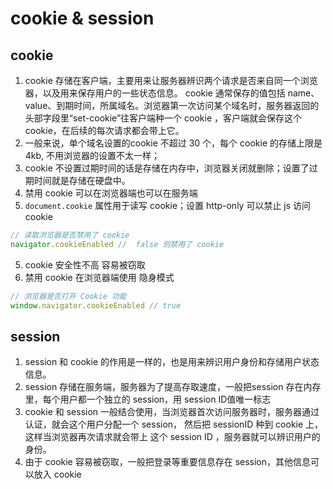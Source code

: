 # cookie & session

## cookie

1. cookie 存储在客户端，主要用来让服务器辨识两个请求是否来自同一个浏览器，以及用来保存用户的一些状态信息。
cookie 通常保存的值包括 name、value、到期时间，所属域名。浏览器第一次访问某个域名时，服务器返回的头部字段里“set-cookie”往客户端种一个 cookie ，客户端就会保存这个 cookie，在后续的每次请求都会带上它。
2. 一般来说，单个域名设置的cookie 不超过 30 个，每个 cookie 的存储上限是 4kb, 不用浏览器的设置不太一样；
3. cookie 不设置过期时间的话是存储在内存中，浏览器关闭就删除；设置了过期时间就是存储在硬盘中。
3. 禁用 cookie 可以在浏览器端也可以在服务端
4. `document.cookie` 属性用于读写 cookie；设置 http-only 可以禁止 js 访问 cookie
```js
// 读取浏览器是否禁用了 cookie
navigator.cookieEnabled //  false 则禁用了 cookie
```
5. cookie 安全性不高 容易被窃取
6. 禁用 cookie 在浏览器端使用 隐身模式

```javascript
// 浏览器是否打开 Cookie 功能
window.navigator.cookieEnabled // true
```

## session

1. session 和 cookie 的作用是一样的，也是用来辨识用户身份和存储用户状态信息。
2. session 存储在服务端，服务器为了提高存取速度，一般把session 存在内存里，每个用户都一个独立的 session，用 session ID值唯一标志
3. cookie 和 session 一般结合使用，当浏览器首次访问服务器时，服务器通过认证，就会这个用户分配一个 session， 然后把 sessionID 种到 cookie 上，这样当浏览器再次请求就会带上 这个 session ID ，服务器就可以辨识用户的身份。
4. 由于 cookie 容易被窃取，一般把登录等重要信息存在 session，其他信息可以放入 cookie


